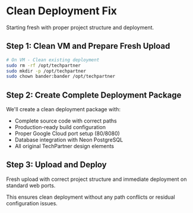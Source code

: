 # Clean Deployment Fix

Starting fresh with proper project structure and deployment.

## Step 1: Clean VM and Prepare Fresh Upload

```bash
# On VM - Clean existing deployment
sudo rm -rf /opt/techpartner
sudo mkdir -p /opt/techpartner
sudo chown bander:bander /opt/techpartner
```

## Step 2: Create Complete Deployment Package

We'll create a clean deployment package with:
- Complete source code with correct paths
- Production-ready build configuration
- Proper Google Cloud port setup (80/8080)
- Database integration with Neon PostgreSQL
- All original TechPartner design elements

## Step 3: Upload and Deploy

Fresh upload with correct project structure and immediate deployment on standard web ports.

This ensures clean deployment without any path conflicts or residual configuration issues.